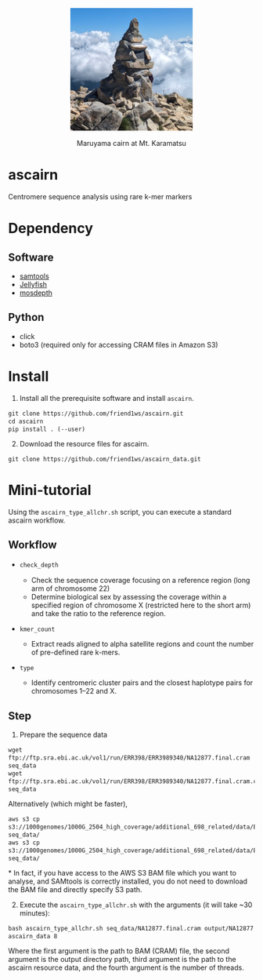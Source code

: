 <div align="center">
  <img src="image/karamatsu_cairn.png" alt="Cairn at Mt. Karamatsu" width="250">
  <p>Maruyama cairn at Mt. Karamatsu</p>
</div>

# ascairn
Centromere sequence analysis using rare k-mer markers

# Dependency
## Software
- [samtools](https://github.com/samtools/samtools)
- [Jellyfish](https://github.com/gmarcais/Jellyfish)
- [mosdepth](https://github.com/brentp/mosdepth)

## Python
- click
- boto3 (required only for accessing CRAM files in Amazon S3)
  
# Install

1. Install all the prerequisite software and install `ascairn`.
```
git clone https://github.com/friend1ws/ascairn.git
cd ascairn
pip install . (--user)
```

2. Download the resource files for ascairn.
```
git clone https://github.com/friend1ws/ascairn_data.git
```
# Mini-tutorial

Using the `ascairn_type_allchr.sh` script, you can execute a standard ascairn workflow.

## Workflow 
- `check_depth`　
  - Check the sequence coverage focusing on a reference region (long arm of chromosome 22)
  - Determine biological sex by assessing the coverage within a specified region of chromosome X (restricted here to the short arm) and take the ratio to the reference region. 

- `kmer_count` 
  - Extract reads aligned to alpha satellite regions and count the number of pre-defined rare k-mers.

- `type`
  - Identify centromeric cluster pairs and the closest haplotype pairs for chromosomes 1–22 and X.

## Step

1. Prepare the sequence data

```
wget ftp://ftp.sra.ebi.ac.uk/vol1/run/ERR398/ERR3989340/NA12877.final.cram seq_data
wget ftp://ftp.sra.ebi.ac.uk/vol1/run/ERR398/ERR3989340/NA12877.final.cram.crai seq_data
```

Alternatively (which might be faster),
```
aws s3 cp s3://1000genomes/1000G_2504_high_coverage/additional_698_related/data/ERR3989340/NA12877.final.cram seq_data/
aws s3 cp s3://1000genomes/1000G_2504_high_coverage/additional_698_related/data/ERR3989340/NA12877.final.cram.crai seq_data/
```

\* In fact, if you have access to the AWS S3 BAM file which you want to analyse, and SAMtools is correctly installed, you do not need to download the BAM file and directly specify S3 path.


2. Execute the `ascairn_type_allchr.sh` with the arguments (it will take ~30 minutes):

```
bash ascairn_type_allchr.sh seq_data/NA12877.final.cram output/NA12877 ascairn_data 8
```
Where the first argument is the path to BAM (CRAM) file, the second argument is the output directory path, 
third argument is the path to the ascairn resource data, and the fourth argument is the number of threads.
